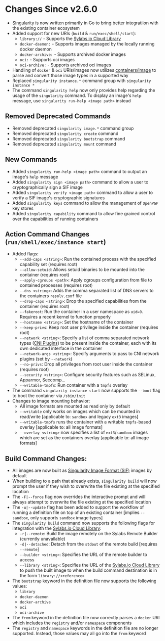 # Changes Since v2.6.0

  * Singularity is now written primarily in Go to bring better integratiion with the existing container ecosystem
  * Added support for new URIs (`build` & `run/exec/shell/start`):
    * `library://` - Supports the [Sylabs.io Cloud Library](https://cloud.sylabs.io/library)
    * `docker-daemon:` - Supports images managed by the locally running docker daemon
    * `docker-archive:` - Supports archived docker images
    * `oci:` - Supports oci images
    * `oci-archive:` - Supports archived oci images
  * Handling of `docker` & `oci` URIs/images now utilizes [containers/image](https://github.com/containers/image) to parse and convert those image types in a supported way
  * Replaced `singularity instance.*` command group with `singularity instance *`
  * The command `singularity help` now only provides help regarding the usage of the `singularity` command. To display an image's `help` message, use `singularity run-help <image path>` instead
 
## Removed Deprecated Commands
  * Removed deprecated `singularity image.*` command group
  * Removed deprecated `singularity create` command
  * Removed deprecated `singularity bootstrap` command
  * Removed deprecated `singularity mount` command

## New Commands
  * Added `singularity run-help <image path>` command to output an image's `help` message
  * Added `singularity sign <image path>` command to allow a user to cryptographically sign a SIF image
  * Added `singularity verify <image path>` command to allow a user to verify a SIF image's cryptographic signatures
  * Added `singularity keys` command to allow the management of `OpenPGP` key stores
  * Added `singularity capability` command to allow fine grained control over the capabilities of running containers

## Action Command Changes (`run/shell/exec/instance start`)
  * Added flags:
    * `--add-caps <string>`: Run the contained process with the specified capability set (requires root)
    * `--allow-setuid`: Allows setuid binaries to be mounted into the container (requires root)
    * `--apply-cgroups <path>`: Apply cgroups configuration from file to contained processes (requires root)
    * `--dns <string>`: Adds the comma separated list of DNS servers to the containers `resolv.conf` file
    * `--drop-caps <string>`: Drop the specified capabilities from the container (requires root)
    * `--fakeroot`: Run the container in a user namespace as `uid=0`. Requires a recent kernel to function properly
    * `--hostname <string>`: Set the hostname of the container
    * `--keep-privs`: Keep root user privilege inside the container (requires root)
    * `--network <string>`: Specify a list of comma separated network types ([CNI Plugins](https://github.com/containernetworking/cni)) to be present inside the container, each with its own dedicated interface in the container
    * `--network-args <string>`: Specify arguments to pass to CNI network plugins (set by `--network`)
    * `--no-privs`: Drop all privileges from root user inside the container (requires root)
    * `--security <string>`: Configure security features such as SELinux, Apparmor, Seccomp...
    * `--writable-tmpfs`: Run container with a `tmpfs` overlay
  * The command `singularity instance start` now supports the `--boot` flag to boot the container via `/sbin/init`
  * Changes to image mounting behavior:
    * All image formats are mounted as read only by default
    * `--writable` only works on images which can be mounted in read/write [applicable to: `sandbox` and legacy `ext3` images]
    * `--writable-tmpfs` runs the container with a writable `tmpfs`-based overlay [applicable to: all image formats]
    * `--overlay <string>` now specifies a list of `ext3`/`sandbox` images which are set as the containers overlay [applicable to: all image formats] 

## Build Command Changes:
  * All images are now built as [Singularity Image Format (SIF)](https://www.sylabs.io/2018/03/sif-containing-your-containers/) images by default
  * When building to a path that already exists, `singularity build` will now prompt the user if they wish to overwrite the file existing at the specified location
  * The `-F|--force` flag now overrides the interactive prompt and will always attempt to overwrite the file existing at the specified location
  * The `-u|--update` flag has been added to support the workflow of running a definition file on top of an existing container [implies `--sandbox`, only supports `sandbox` image types]
  * The `singularity build` command now supports the following flags for integration with the [Sylabs.io Cloud Library](https://cloud.sylabs.io/library):
    * `-r|--remote`: Build the image remotely on the Sylabs Remote Builder (currently unavailable)
    * `-d|--detached`: Detach from the `stdout` of the remote build [requires `--remote`]
    * `--builder <string>`: Specifies the URL of the remote builder to access
    * `--library <string>`: Specifies the URL of the [Sylabs.io Cloud Library](https://cloud.sylabs.io/library) to push the built image to when the build command destination is in the form `library://<reference>`
  * The `bootstrap` keyword in the definition file now supports the following values:
    * `library`
    * `docker-daemon`
    * `docker-archive`
    * `oci`
    * `oci-archive`
  * The `from` keyword in the definition file now correctly parses a `docker` URI which includes the `registry` and/or `namespace` components
  * The `registry` and `namespace` keywords in the definition file are no longer supported. Instead, those values may all go into the `from` keyword